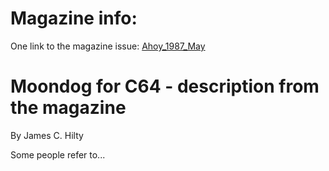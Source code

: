 # Magazine info: 
One link to the magazine issue: [Ahoy_1987_May](https://archive.org/details/Ahoy_Issue_41_1987-05_Ion_International_US)

# Moondog for C64 - description from the magazine

By James C. Hilty

Some people refer to...
